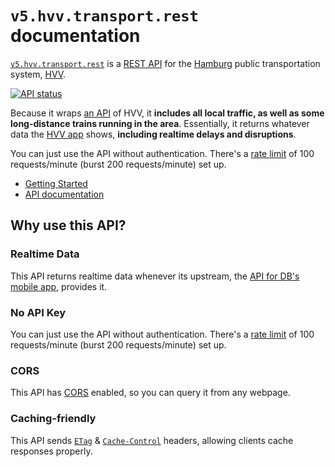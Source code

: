 # `v5.hvv.transport.rest` documentation

[`v5.hvv.transport.rest`](https://v5.hvv.transport.rest/) is a [REST API](https://restfulapi.net) for the [Hamburg](https://en.wikipedia.org/wiki/Hamburg) public transportation system, [HVV](https://en.wikipedia.org/wiki/Hamburger_Verkehrsverbund).

[![API status](https://badgen.net/uptime-robot/status/m784879519-27e5d1cc383d9159da575595)](https://stats.uptimerobot.com/57wNLs39M/784879519)

Because it wraps [an API](https://github.com/public-transport/hafas-client/blob/master/readme.md#background) of HVV, it **includes all local traffic, as well as some long-distance trains running in the area**. Essentially, it returns whatever data the [HVV app](https://www.hvv.de/en/service/hvv-apps) shows, **including realtime delays and disruptions**.

You can just use the API without authentication. There's a [rate limit](https://apisyouwonthate.com/blog/what-is-api-rate-limiting-all-about) of 100 requests/minute (burst 200 requests/minute) set up.

- [Getting Started](getting-started.md)
- [API documentation](api.md)

## Why use this API?

### Realtime Data

This API returns realtime data whenever its upstream, the [API for DB's mobile app](https://github.com/public-transport/hafas-client/blob/33d7d30acf235c54887c6459a15fe581982c6a19/p/hvv/readme.md), provides it.

### No API Key

You can just use the API without authentication. There's a [rate limit](https://apisyouwonthate.com/blog/what-is-api-rate-limiting-all-about) of 100 requests/minute (burst 200 requests/minute) set up.

### CORS

This API has [CORS](https://developer.mozilla.org/en-US/docs/Web/HTTP/Access_control_CORS) enabled, so you can query it from any webpage.

### Caching-friendly

This API sends [`ETag`](https://developer.mozilla.org/en-US/docs/Web/HTTP/Headers/ETag) & [`Cache-Control`](https://developer.mozilla.org/en-US/docs/Web/HTTP/Headers/Cache-Control) headers, allowing clients cache responses properly.
